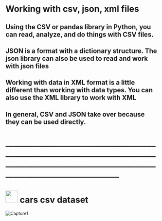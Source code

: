 # Working with csv, json, xml files

## Using the CSV or pandas library in Python, you can read, analyze, and do things with CSV files.

## JSON is a format with a dictionary structure. The json library can also be used to read and work with json files

## Working with data in XML format is a little different than working with data types. You can also use the XML library to work with XML

## In general, CSV and JSON take over because they can be used directly.

# ___________________________________________________________________________________________________________________________________________

# <img height="40" src="https://raw.githubusercontent.com/innng/innng/master/assets/kyubey.gif"/> cars csv dataset
![Capture1](https://github.com/kiyakeynia8/python_class_NY/assets/118113533/fcf0cb89-27b1-4a7f-94f2-5b1b62351d3b)
